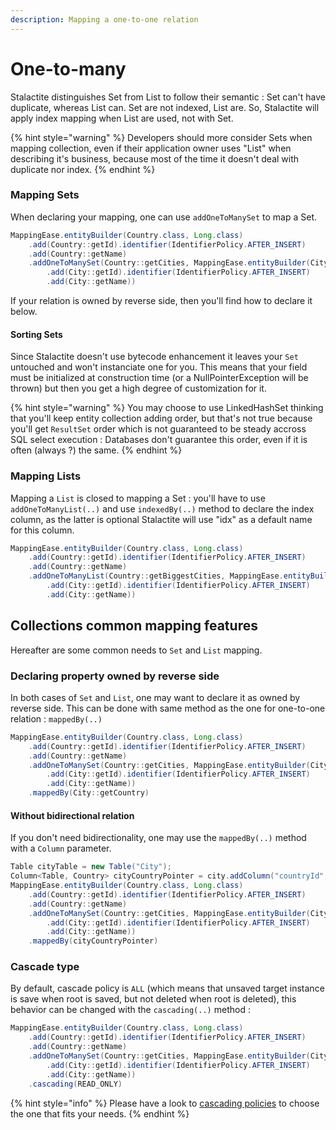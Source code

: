 ```yaml
---
description: Mapping a one-to-one relation
---
```


# One-to-many

Stalactite distinguishes Set from List to follow their semantic : Set can't have duplicate, whereas List can. Set are not indexed, List are. So, Stalactite will apply index mapping when List are used, not with Set.

{% hint style="warning" %}
Developers should more consider Sets when mapping collection, even if their application owner uses "List" when describing it's business, because most of the time it doesn't deal with duplicate nor index.
{% endhint %}

### Mapping Sets

When declaring your mapping, one can use `addOneToManySet` to map a Set.

```java
MappingEase.entityBuilder(Country.class, Long.class)
    .add(Country::getId).identifier(IdentifierPolicy.AFTER_INSERT)
    .add(Country::getName)
    .addOneToManySet(Country::getCities, MappingEase.entityBuilder(City.class, Long.class)
        .add(City::getId).identifier(IdentifierPolicy.AFTER_INSERT)
        .add(City::getName))
```

If your relation is owned by reverse side, then you'll find how to declare it below.

#### Sorting Sets

Since Stalactite doesn't use bytecode enhancement it leaves your `Set` untouched and won't instanciate one for you. This means that your field must be initialized at construction time \(or a NullPointerException will be thrown\) but then you get a high degree of customization for it.

{% hint style="warning" %}
You may choose to use LinkedHashSet thinking that you'll keep entity collection adding order, but that's not true because you'll get `ResultSet` order which is not guaranteed to be steady accross SQL select execution : Databases don't guarantee this order, even if it is often \(always ?\) the same.
{% endhint %}

### Mapping Lists

Mapping a `List` is closed to mapping a Set : you'll have to use `addOneToManyList(..)` and use `indexedBy(..)` method to declare the index column, as the latter is optional Stalactite will use "idx" as a default name for this column.

```java
MappingEase.entityBuilder(Country.class, Long.class)
    .add(Country::getId).identifier(IdentifierPolicy.AFTER_INSERT)
    .add(Country::getName)
    .addOneToManyList(Country::getBiggestCities, MappingEase.entityBuilder(City.class, Long.class)
        .add(City::getId).identifier(IdentifierPolicy.AFTER_INSERT)
        .add(City::getName))
```

## Collections common mapping features

Hereafter are some common needs to `Set` and `List` mapping.

### Declaring property owned by reverse side

In both cases of `Set` and `List`, one may want to declare it as owned by reverse side. This can be done with same method as the one for one-to-one relation : `mappedBy(..)`

```java
MappingEase.entityBuilder(Country.class, Long.class)
    .add(Country::getId).identifier(IdentifierPolicy.AFTER_INSERT)
    .add(Country::getName)
    .addOneToManySet(Country::getCities, MappingEase.entityBuilder(City.class, Long.class)
        .add(City::getId).identifier(IdentifierPolicy.AFTER_INSERT)
        .add(City::getName))
    .mappedBy(City::getCountry)
```

#### Without bidirectional relation

If you don't need bidirectionality, one may use the `mappedBy(..)` method with a `Column` parameter.

```java
Table cityTable = new Table("City");
Column<Table, Country> cityCountryPointer = city.addColumn("countryId", Country.class);
MappingEase.entityBuilder(Country.class, Long.class)
    .add(Country::getId).identifier(IdentifierPolicy.AFTER_INSERT)
    .add(Country::getName)
    .addOneToManySet(Country::getCities, MappingEase.entityBuilder(City.class, Long.class)
        .add(City::getId).identifier(IdentifierPolicy.AFTER_INSERT)
        .add(City::getName))
    .mappedBy(cityCountryPointer)
```

### Cascade type

By default, cascade policy is `ALL` \(which means that unsaved target instance is save when root is saved, but not deleted when root is deleted\), this behavior can be changed with the `cascading(..)` method :

```java
MappingEase.entityBuilder(Country.class, Long.class)
    .add(Country::getId).identifier(IdentifierPolicy.AFTER_INSERT)
    .add(Country::getName)
    .addOneToManySet(Country::getCities, MappingEase.entityBuilder(City.class, Long.class)
        .add(City::getId).identifier(IdentifierPolicy.AFTER_INSERT)
        .add(City::getName))
	.cascading(READ_ONLY)
```

{% hint style="info" %}
Please have a look to [cascading policies](cascading-policies.md) to choose the one that fits your needs.
{% endhint %}

